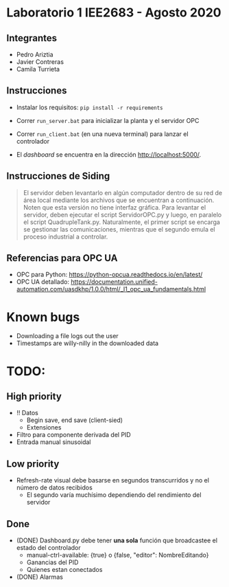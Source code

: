 
# Laboratorio 1 IEE2683 - Agosto 2020

## Integrantes 

- Pedro Ariztia
- Javier Contreras
- Camila Turrieta

## Instrucciones

- Instalar los requisitos: `pip install -r requirements`

- Correr `run_server.bat` para inicializar la planta y el servidor OPC
  
- Correr `run_client.bat` (en una nueva terminal) para lanzar el controlador
  
- El _dashboard_ se encuentra en la dirección [http://localhost:5000/](http://localhost:5000/).

## Instrucciones de Siding

> El servidor deben levantarlo en algún computador dentro de su red de área local mediante los archivos que se encuentran a continuación. Noten que esta versión no tiene interfaz gráfica. Para levantar el servidor, deben ejecutar el script ServidorOPC.py y luego, en paralelo el script QuadrupleTank.py. Naturalmente, el primer script se encarga se gestionar las comunicaciones, mientras que el segundo emula el proceso industrial a controlar.

## Referencias para OPC UA

- OPC para Python: <https://python-opcua.readthedocs.io/en/latest/>
- OPC UA detallado: <https://documentation.unified-automation.com/uasdkhp/1.0.0/html/_l1_opc_ua_fundamentals.html>

# Known bugs

- Downloading a file logs out the user
- Timestamps are willy-nilly in the downloaded data

# TODO:

## High priority

- !! Datos
  - Begin save, end save (client-sied)
  - Extensiones
- Filtro para componente derivada del PID
- Entrada manual sinusoidal
  
## Low priority

- Refresh-rate visual debe basarse en segundos transcurridos y no el número de datos recibidos
  - El segundo varía muchísimo dependiendo del rendimiento del servidor

## Done

- (DONE) Dashboard.py debe tener **una sola** función que broadcastee el estado del controlador
  - manual-ctrl-available: {true} o {false, "editor": NombreEditando}
  - Ganancias del PID
  - Quienes estan conectados
- (DONE) Alarmas
